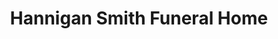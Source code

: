 ---
title: "Hannigan Smith Funeral Home"
url: /athens/hannigan-smith-funeral-home/
shop: Bestattungen
---